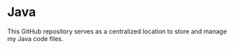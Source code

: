# Java
This GitHub repository serves as a centralized location to store and manage my Java code files.
